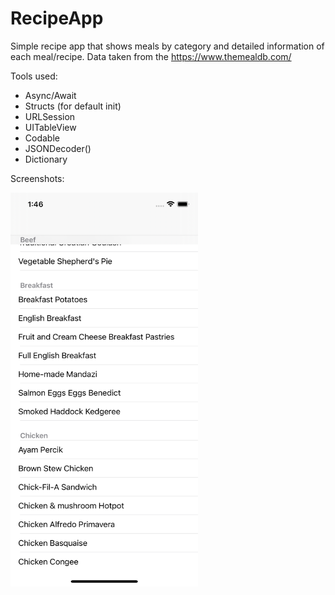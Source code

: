# RecipeApp

Simple recipe app that shows meals by category and detailed information of each meal/recipe. Data taken from the https://www.themealdb.com/

Tools used:

- Async/Await
- Structs (for default init)
- URLSession
- UITableView
- Codable
- JSONDecoder()
- Dictionary

Screenshots:

<img src="https://github.com/Biegz/SwiftPractice-RecipeApp/blob/main/Screenshots/Simulator%20Screen%20Shot%20-%20iPhone%2013%20-%202022-01-05%20at%2013.46.11.png" width="300" height="630">
